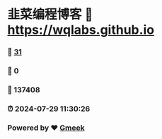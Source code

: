 # 韭菜编程博客 :link: https://wqlabs.github.io 
### :page_facing_up: [31](https://wqlabs.github.io/tag.html) 
### :speech_balloon: 0 
### :hibiscus: 137408 
### :alarm_clock: 2024-07-29 11:30:26 
### Powered by :heart: [Gmeek](https://github.com/Meekdai/Gmeek)
